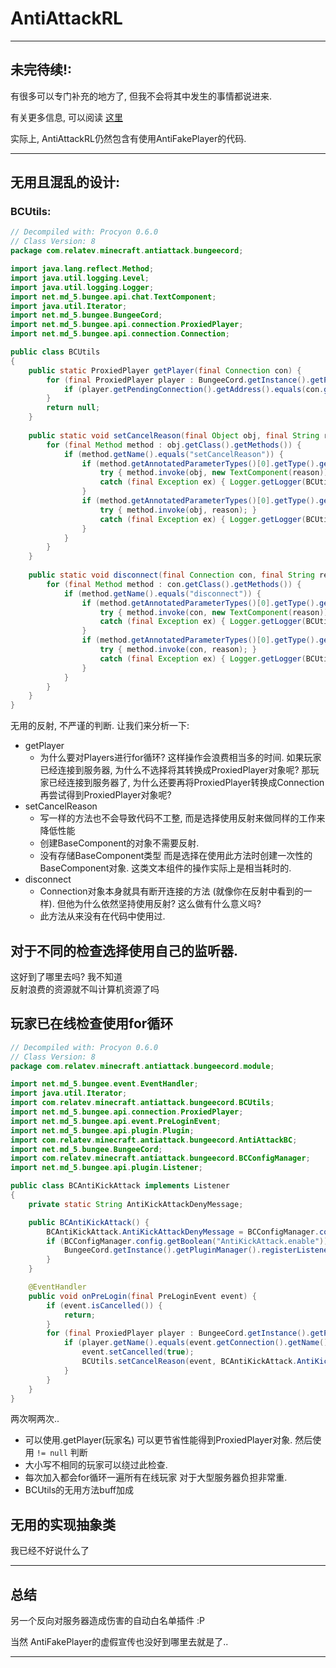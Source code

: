 # AntiAttackRL

---

## 未完待续!:

有很多可以专门补充的地方了, 但我不会将其中发生的事情都说进来.

有关更多信息, 可以阅读 [这里](https://www.mcbbs.net/thread-730758-1-1.html)

实际上, AntiAttackRL仍然包含有使用AntiFakePlayer的代码.

---

## 无用且混乱的设计:

### BCUtils:

```java
// Decompiled with: Procyon 0.6.0
// Class Version: 8
package com.relatev.minecraft.antiattack.bungeecord;

import java.lang.reflect.Method;
import java.util.logging.Level;
import java.util.logging.Logger;
import net.md_5.bungee.api.chat.TextComponent;
import java.util.Iterator;
import net.md_5.bungee.BungeeCord;
import net.md_5.bungee.api.connection.ProxiedPlayer;
import net.md_5.bungee.api.connection.Connection;

public class BCUtils
{
    public static ProxiedPlayer getPlayer(final Connection con) {
        for (final ProxiedPlayer player : BungeeCord.getInstance().getPlayers()) {
            if (player.getPendingConnection().getAddress().equals(con.getAddress())) { return player; }
        }
        return null;
    }
    
    public static void setCancelReason(final Object obj, final String reason) {
        for (final Method method : obj.getClass().getMethods()) {
            if (method.getName().equals("setCancelReason")) {
                if (method.getAnnotatedParameterTypes()[0].getType().getTypeName().equals("net.md_5.bungee.api.chat.BaseComponent")) {
                    try { method.invoke(obj, new TextComponent(reason)); }
                    catch (final Exception ex) { Logger.getLogger(BCUtils.class.getName()).log(Level.SEVERE, null, ex); }
                }
                if (method.getAnnotatedParameterTypes()[0].getType().getTypeName().equals("java.lang.String")) {
                    try { method.invoke(obj, reason); }
                    catch (final Exception ex) { Logger.getLogger(BCUtils.class.getName()).log(Level.SEVERE, null, ex); }
                }
            }
        }
    }
    
    public static void disconnect(final Connection con, final String reason) {
        for (final Method method : con.getClass().getMethods()) {
            if (method.getName().equals("disconnect")) {
                if (method.getAnnotatedParameterTypes()[0].getType().getTypeName().equals("net.md_5.bungee.api.chat.BaseComponent")) {
                    try { method.invoke(con, new TextComponent(reason)); }
                    catch (final Exception ex) { Logger.getLogger(BCUtils.class.getName()).log(Level.SEVERE, null, ex); }
                }
                if (method.getAnnotatedParameterTypes()[0].getType().getTypeName().equals("java.lang.String")) {
                    try { method.invoke(con, reason); }
                    catch (final Exception ex) { Logger.getLogger(BCUtils.class.getName()).log(Level.SEVERE, null, ex); }
                }
            }
        }
    }
}
```

无用的反射, 不严谨的判断. 让我们来分析一下:

  - getPlayer
    - 为什么要对Players进行for循环? 这样操作会浪费相当多的时间. 如果玩家已经连接到服务器, 
      为什么不选择将其转换成ProxiedPlayer对象呢? 那玩家已经连接到服务器了, 
      为什么还要再将ProxiedPlayer转换成Connection再尝试得到ProxiedPlayer对象呢?
  - setCancelReason
    - 写一样的方法也不会导致代码不工整, 而是选择使用反射来做同样的工作来降低性能
    - 创建BaseComponent的对象不需要反射.
    - 没有存储BaseComponent类型 而是选择在使用此方法时创建一次性的BaseComponent对象. 
      这类文本组件的操作实际上是相当耗时的.
  - disconnect
    - Connection对象本身就具有断开连接的方法 (就像你在反射中看到的一样). 但他为什么依然坚持使用反射?
      这么做有什么意义吗?
    - 此方法从来没有在代码中使用过.

## 对于不同的检查选择使用自己的监听器.

这好到了哪里去吗? 我不知道  
反射浪费的资源就不叫计算机资源了吗

## 玩家已在线检查使用for循环

```java
// Decompiled with: Procyon 0.6.0
// Class Version: 8
package com.relatev.minecraft.antiattack.bungeecord.module;

import net.md_5.bungee.event.EventHandler;
import java.util.Iterator;
import com.relatev.minecraft.antiattack.bungeecord.BCUtils;
import net.md_5.bungee.api.connection.ProxiedPlayer;
import net.md_5.bungee.api.event.PreLoginEvent;
import net.md_5.bungee.api.plugin.Plugin;
import com.relatev.minecraft.antiattack.bungeecord.AntiAttackBC;
import net.md_5.bungee.BungeeCord;
import com.relatev.minecraft.antiattack.bungeecord.BCConfigManager;
import net.md_5.bungee.api.plugin.Listener;

public class BCAntiKickAttack implements Listener
{
    private static String AntiKickAttackDenyMessage;

    public BCAntiKickAttack() {
        BCAntiKickAttack.AntiKickAttackDenyMessage = BCConfigManager.config.getString("AntiAttack.PluginPrefix") + BCConfigManager.config.getString("AntiKickAttack.DenyMessage");
        if (BCConfigManager.config.getBoolean("AntiKickAttack.enable")) {
            BungeeCord.getInstance().getPluginManager().registerListener(AntiAttackBC.mainPlugin, this);
        }
    }

    @EventHandler
    public void onPreLogin(final PreLoginEvent event) {
        if (event.isCancelled()) {
            return;
        }
        for (final ProxiedPlayer player : BungeeCord.getInstance().getPlayers()) {
            if (player.getName().equals(event.getConnection().getName())) {
                event.setCancelled(true);
                BCUtils.setCancelReason(event, BCAntiKickAttack.AntiKickAttackDenyMessage);
            }
        }
    }
}
```

两次啊两次..

  - 可以使用.getPlayer(玩家名) 可以更节省性能得到ProxiedPlayer对象. 然后使用 `!= null` 判断
  - 大小写不相同的玩家可以绕过此检查.
  - 每次加入都会for循环一遍所有在线玩家 对于大型服务器负担非常重.
  - BCUtils的无用方法buff加成

## 无用的实现抽象类

我已经不好说什么了

---

## 总结

另一个反向对服务器造成伤害的自动白名单插件 :P

当然 AntiFakePlayer的虚假宣传也没好到哪里去就是了..

---